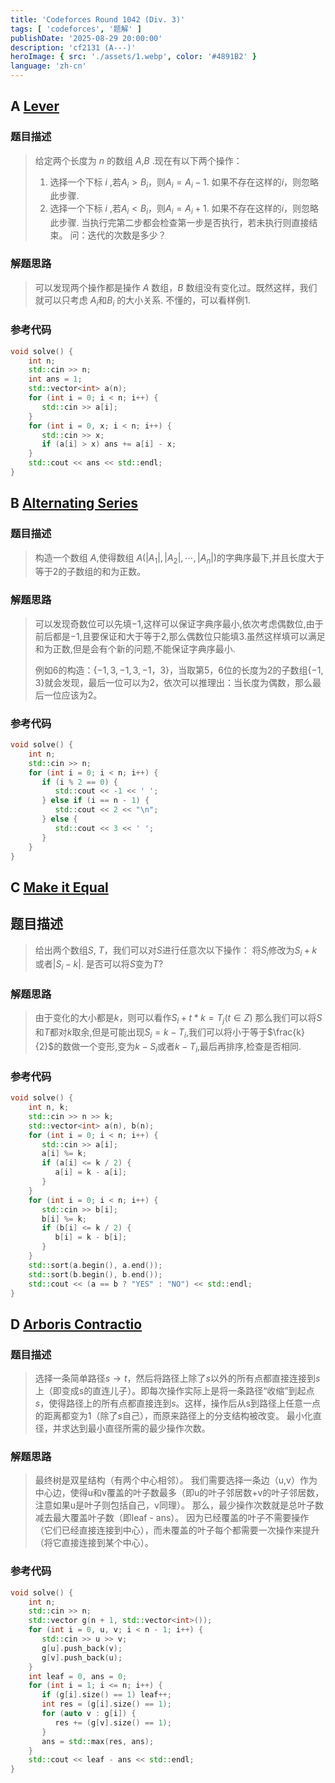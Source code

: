 ```yaml
---
title: 'Codeforces Round 1042 (Div. 3)'
tags: [ 'codeforces', '题解' ]
publishDate: '2025-08-29 20:00:00'
description: 'cf2131 (A---)'
heroImage: { src: './assets/1.webp', color: '#4891B2' }
language: 'zh-cn'
---
```

## A [Lever](https://codeforces.com/contest/2131/problem/A)
### 题目描述
> 给定两个长度为 $n$ 的数组 $A$,$B$ .现在有以下两个操作：
> 1. 选择一个下标 $i$ ,若$A_{i}>B_{i}$，则$A_{i}=A_{i}-1$. 如果不存在这样的$i$，则忽略此步骤.
> 2. 选择一个下标 $i$ ,若$A_{i}<B_{i}$，则$A_{i}=A_{i}+1$. 如果不存在这样的$i$，则忽略此步骤.
> 当执行完第二步都会检查第一步是否执行，若未执行则直接结束。
> 问：迭代的次数是多少？

### 解题思路
> 可以发现两个操作都是操作 $A$ 数组，$B$ 数组没有变化过。既然这样，我们就可以只考虑 $A_{i}$和$B_{i}$ 的大小关系. 不懂的，可以看样例1.

### 参考代码
```cpp
void solve() {  
    int n;  
    std::cin >> n;  
    int ans = 1;  
    std::vector<int> a(n);  
    for (int i = 0; i < n; i++) {  
       std::cin >> a[i];  
    }  
    for (int i = 0, x; i < n; i++) {  
       std::cin >> x;  
       if (a[i] > x) ans += a[i] - x;  
    }    
    std::cout << ans << std::endl;  
}
```

## B [Alternating Series](https://codeforces.com/contest/2131/problem/B)
### 题目描述
> 构造一个数组 $A$,使得数组 $A(|A_{1}|,|A_{2}|,\cdots,|A_{n}|)$的字典序最下,并且长度大于等于$2$的子数组的和为正数。

### 解题思路
> 可以发现奇数位可以先填$-1$,这样可以保证字典序最小,依次考虑偶数位,由于前后都是$-1$,且要保证和大于等于$2$,那么偶数位只能填$3$.虽然这样填可以满足和为正数,但是会有个新的问题,不能保证字典序最小.
> 
> 例如$6$的构造：$\{-1,3,-1,3,-1，3\}$，当取第$5$，$6$位的长度为$2$的子数组$\{-1,3\}$就会发现，最后一位可以为$2$，依次可以推理出：当长度为偶数，那么最后一位应该为$2$。

### 参考代码
```cpp
void solve() {  
    int n;  
    std::cin >> n;  
    for (int i = 0; i < n; i++) {  
       if (i % 2 == 0) {  
          std::cout << -1 << ' ';  
       } else if (i == n - 1) {  
          std::cout << 2 << "\n";  
       } else {  
          std::cout << 3 << ' ';  
       }    
    }
}
```


## C [Make it Equal](https://codeforces.com/contest/2131/problem/C)
## 题目描述
> 给出两个数组$S$, $T$，我们可以对$S$进行任意次以下操作：
> 将$S_{i}$修改为$S_{i}+k$或者$|S_{i}-k|$.
> 是否可以将$S$变为$T$?

### 解题思路
> 由于变化的大小都是$k$，则可以看作$S_{i} + t * k = T_{j} (t \in Z)$
> 那么我们可以将$S$和$T$都对$k$取余,但是可能出现$S_{i} = k - T_{i}$,我们可以将小于等于$\frac{k}{2}$的数做一个变形,变为$k-S_{i}$或者$k-T_{i}$,最后再排序,检查是否相同.
### 参考代码
```cpp
void solve() {  
    int n, k;  
    std::cin >> n >> k;  
    std::vector<int> a(n), b(n);  
    for (int i = 0; i < n; i++) {  
       std::cin >> a[i];  
       a[i] %= k;  
       if (a[i] <= k / 2) {  
          a[i] = k - a[i];  
       }    
    }    
    for (int i = 0; i < n; i++) {  
       std::cin >> b[i];  
       b[i] %= k;  
       if (b[i] <= k / 2) {  
          b[i] = k - b[i];  
       }
    }    
    std::sort(a.begin(), a.end());  
    std::sort(b.begin(), b.end());  
    std::cout << (a == b ? "YES" : "NO") << std::endl;  
}
```

## D [Arboris Contractio](https://codeforces.com/contest/2131/problem/D)
### 题目描述
> 选择一条简单路径$s\to t$，然后将路径上除了$s$以外的所有点都直接连接到$s$上（即变成s的直连儿子）。即每次操作实际上是将一条路径“收缩”到起点$s$，使得路径上的所有点都直接连到$s$。这样，操作后从s到路径上任意一点的距离都变为$1$（除了$s$自己），而原来路径上的分支结构被改变。
 > 最小化直径，并求达到最小直径所需的最少操作次数。
### 解题思路
> 最终树是双星结构（有两个中心相邻）。
> 我们需要选择一条边（u,v）作为中心边，使得u和v覆盖的叶子数最多（即u的叶子邻居数+v的叶子邻居数，注意如果u是叶子则包括自己，v同理）。
> 那么，最少操作次数就是总叶子数减去最大覆盖叶子数（即leaf - ans）。
> 因为已经覆盖的叶子不需要操作（它们已经直接连接到中心），而未覆盖的叶子每个都需要一次操作来提升（将它直接连接到某个中心）。
### 参考代码
```cpp
void solve() {  
    int n;  
    std::cin >> n;  
    std::vector g(n + 1, std::vector<int>());  
    for (int i = 0, u, v; i < n - 1; i++) {  
       std::cin >> u >> v;  
       g[u].push_back(v);  
       g[v].push_back(u);  
    }
    int leaf = 0, ans = 0;  
    for (int i = 1; i <= n; i++) {  
       if (g[i].size() == 1) leaf++;  
       int res = (g[i].size() == 1);  
       for (auto v : g[i]) {  
          res += (g[v].size() == 1);  
       }       
       ans = std::max(res, ans);  
    }  
    std::cout << leaf - ans << std::endl;  
}
```
